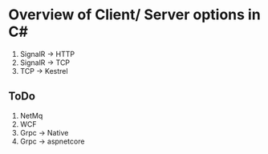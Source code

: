 # Overview of Client/ Server options in C#

1. SignalR -> HTTP
2. SignalR -> TCP
3. TCP -> Kestrel

## ToDo
1. NetMq
2. WCF
3. Grpc -> Native
4. Grpc -> aspnetcore